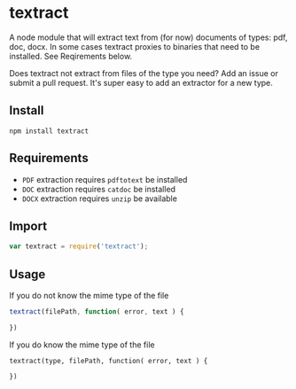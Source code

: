 textract
========

A node module that will extract text from (for now) documents of types: pdf, doc, docx.  In some cases textract proxies to binaries that need to be installed.  See Reqirements below.

Does textract not extract from files of the type you need?  Add an issue or submit a pull request.  It's super easy to add an extractor for a new type.

## Install

```
npm install textract
```

## Requirements

* `PDF` extraction requires `pdftotext` be installed
* `DOC` extraction requires `catdoc` be installed
* `DOCX` extraction requires `unzip` be available

## Import

```javascript
var textract = require('textract');
```

## Usage

If you do not know the mime type of the file

```javascript
textract(filePath, function( error, text ) {

})
```

If you do know the mime type of the file

```
textract(type, filePath, function( error, text ) {

})
```

